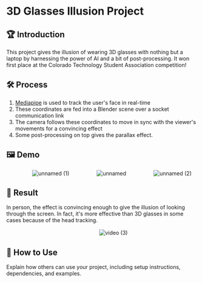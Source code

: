 # 3D Glasses Illusion Project

## 🏆 Introduction
  This project gives the illusion of wearing 3D glasses with nothing but a laptop by harnessing the power of AI and a bit of post-processing. It won first place at the Colorado Technology Student Association competition! 

## 🛠 Process

  1. [Mediapipe](https://google.github.io/mediapipe/solutions/face_mesh.html) is used to track the user's face in real-time
  2. These coordinates are fed into a Blender scene over a socket communication link
  3. The camera follows these coordinates to move in sync with the viewer's movements for a convincing effect
  4. Some post-processing on top gives the parallax effect.

## 🖼 Demo
ㅤㅤㅤㅤㅤ
  ![unnamed (1)](https://github.com/NoahBSchwartz/3D-Screen-Illusion/assets/44248582/89cac639-83b4-4d8b-b3e3-69dc46bbe5a5)
  ㅤㅤㅤㅤㅤ
  ![unnamed](https://github.com/NoahBSchwartz/3D-Screen-Illusion/assets/44248582/9a7b2c2d-a3a0-476a-bb07-dd6613269481)
  ㅤㅤㅤㅤㅤ
  ![unnamed (2)](https://github.com/NoahBSchwartz/3D-Screen-Illusion/assets/44248582/3c98e1c2-a3e9-4cab-93a0-aee8e95b67af)

## 🎉 Result
In person, the effect is convincing enough to give the illusion of looking through the screen. In fact, it's more effective than 3D glasses in some cases because of the head tracking.

ㅤㅤㅤㅤㅤㅤㅤㅤㅤㅤㅤㅤㅤㅤㅤㅤㅤㅤㅤ![video (3)](https://github.com/NoahBSchwartz/3D-Screen-Illusion/assets/44248582/40b5c3d1-1af1-4af6-b889-17b079b56f3f)

## 🚀 How to Use

Explain how others can use your project, including setup instructions, dependencies, and examples.



